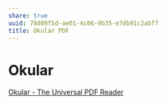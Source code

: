 ```yaml
---
share: true
uuid: 78d09f5d-ae01-4c06-9b35-e7db91c2abf7
title: Okular PDF
---
```

# Okular

[Okular - The Universal PDF Reader](https://okular.kde.org/)